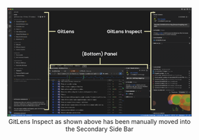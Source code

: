 <figure align="center">
  <img src="../../images/docs/side-bar-views.png" alt="All Open Sidebar Views" />
  <figcaption>GitLens Inspect as shown above has been manually moved into the Secondary Side Bar</figcaption>
</figure>
